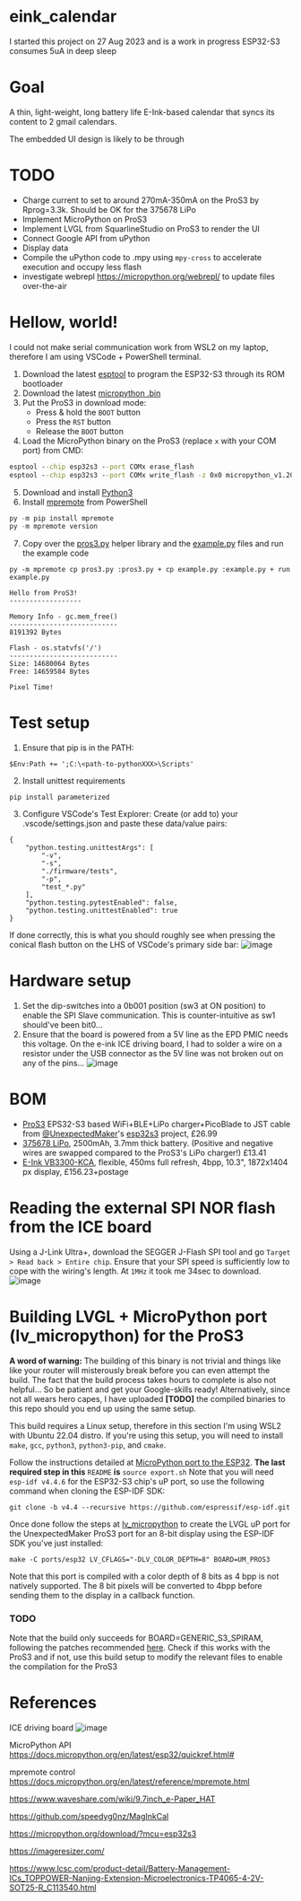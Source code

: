 # eink_calendar
I started this project on 27 Aug 2023 and is a work in progress
ESP32-S3 consumes 5uA in deep sleep

# Goal
A thin, light-weight, long battery life E-Ink-based calendar that syncs its content to 2 gmail calendars.

The embedded UI design is likely to be through 

# TODO
- Charge current to set to around 270mA-350mA on the ProS3 by Rprog=3.3k. Should be OK for the 375678 LiPo
- Implement MicroPython on ProS3
- Implement LVGL from SquarlineStudio on ProS3 to render the UI
- Connect Google API from uPython
- Display data
- Compile the uPython code to .mpy using `mpy-cross` to accelerate execution and occupy less flash
- investigate webrepl https://micropython.org/webrepl/ to update files over-the-air

# Hellow, world!
I could not make serial communication work from WSL2 on my laptop, therefore I am using VSCode + PowerShell terminal.
1. Download the latest [esptool](https://github.com/espressif/esptool/releases/tag/v4.6.2) to program the ESP32-S3 through its ROM bootloader
2. Download the latest [micropython .bin](https://micropython.org/download/UM_PROS3/)
3. Put the ProS3 in download mode:
   - Press & hold the `BOOT` button
   - Press the `RST` button
   - Release the `BOOT` button
4. Load the MicroPython binary on the ProS3 (replace `x` with your COM port) from CMD:
```cmd
esptool --chip esp32s3 --port COMx erase_flash
esptool --chip esp32s3 --port COMx write_flash -z 0x0 micropython_v1.20.0.bin
```
5. Download and install [Python3](https://www.python.org/downloads/)
6. Install [mpremote](https://pypi.org/project/mpremote/) from PowerShell
```PowerShell
py -m pip install mpremote
py -m mpremote version
```
7. Copy over the [pros3.py](https://github.com/UnexpectedMaker/esp32s3/blob/main/code/micropython/helper%20libraries/pros3/pros3.py) helper library and the [example.py](https://github.com/UnexpectedMaker/esp32s3/blob/main/code/micropython/helper%20libraries/pros3/example.py) files and run the example code
```
py -m mpremote cp pros3.py :pros3.py + cp example.py :example.py + run example.py

Hello from ProS3!
------------------

Memory Info - gc.mem_free()
---------------------------
8191392 Bytes

Flash - os.statvfs('/')
---------------------------
Size: 14680064 Bytes
Free: 14659584 Bytes

Pixel Time!
```

# Test setup
1. Ensure that pip is in the PATH:
```
$Env:Path += ';C:\<path-to-pythonXXX>\Scripts'
```
2. Install unittest requirements
```
pip install parameterized
```
3. Configure VSCode's Test Explorer:
Create (or add to) your .vscode/settings.json and paste these data/value pairs:
```
{
    "python.testing.unittestArgs": [
        "-v",
        "-s",
        "./firmware/tests",
        "-p",
        "test_*.py"
    ],
    "python.testing.pytestEnabled": false,
    "python.testing.unittestEnabled": true
}
```
If done correctly, this is what you should roughly see when pressing the conical flash button on the LHS of VSCode's primary side bar:
![image](https://github.com/davidanderle/eink_calendar/assets/17354704/4780c91f-caff-4769-8716-3f894de77eec)

# Hardware setup
1. Set the dip-switches into a 0b001 position (sw3 at ON position) to enable the SPI Slave communication. This is counter-intuitive as sw1 should've been bit0...
2. Ensure that the board is powered from a 5V line as the EPD PMIC needs this voltage. On the e-ink ICE driving board, I had to solder a wire on a resistor under the USB connector as the 5V line was not broken out on any of the pins...
![image](https://github.com/davidanderle/eink_calendar/assets/17354704/3dca032c-fc01-4353-b139-fc69d722a0d5)

# BOM
- [ProS3](https://www.amazon.co.uk/gp/product/B09X22YBG7/ref=ewc_pr_img_2?smid=AGX9N6DGNRN2Q&psc=1) EPS32-S3 based WiFi+BLE+LiPo charger+PicoBlade to JST cable from [@UnexpectedMaker](https://github.com/UnexpectedMaker)'s [esp32s3](https://github.com/UnexpectedMaker/esp32s3) project, £26.99
- [375678 LiPo](https://www.aliexpress.com/item/1005004946019552.html?spm=a2g0o.cart.0.0.d80e38daNEjZz4&mp=1#nav-specification), 2500mAh, 3.7mm thick battery. (Positive and negative wires are swapped compared to the ProS3's LiPo charger!) £13.41
- [E-Ink VB3300-KCA](https://www.waveshare.com/product/displays/e-paper/epaper-1/10.3inch-e-paper-d.htm?___SID=U), flexible, 450ms full refresh, 4bpp, 10.3", 1872x1404 px display, £156.23+postage


# Reading the external SPI NOR flash from the ICE board
Using a J-Link Ultra+, download the SEGGER J-Flash SPI tool and go `Target > Read back > Entire chip`. Ensure that your SPI speed is sufficiently low to cope with the wiring's length. At `1MHz` it took me 34sec to download.
![image](https://github.com/davidanderle/eink_calendar/assets/17354704/6486e221-4802-4124-b2e9-9e668b6178bf)

# Building LVGL + MicroPython port (lv_micropython) for the ProS3
**A word of warning:** The building of this binary is not trivial and things like like your router will misterously break before you can even attempt the build. The fact that the build process takes hours to complete is also not helpful... So be patient and get your Google-skills ready! Alternatively, since not all wears hero capes, I have uploaded **[TODO]** the compiled binaries to this repo should you end up using the same setup.

This build requires a Linux setup, therefore in this section I'm using WSL2 with Ubuntu 22.04 distro. If you're using this setup, you will need to install `make`, `gcc`, `python3`, `python3-pip`, and `cmake`.

Follow the instructions detailed at [MicroPython port to the ESP32](https://github.com/lvgl/lv_micropython/tree/master/ports/esp32). **The last required step in this** `README` **is** `source export.sh` Note that you will need `esp-idf v4.4.6` for the ESP32-S3 chip's uP port, so use the following command when cloning the ESP-IDF SDK:
```
git clone -b v4.4 --recursive https://github.com/espressif/esp-idf.git
```
Once done follow the steps at [lv_micropython](https://github.com/lvgl/lv_micropython/tree/master) to create the LVGL uP port for the UnexpectedMaker ProS3 port for an 8-bit display using the ESP-IDF SDK you've just installed:

```
make -C ports/esp32 LV_CFLAGS="-DLV_COLOR_DEPTH=8" BOARD=UM_PROS3
```

Note that this port is compiled with a color depth of 8 bits as 4 bpp is not
natively supported. The 8 bit pixels will be converted to 4bpp before sending
them to the display in a callback function.

### TODO
Note that the build only succeeds for BOARD=GENERIC_S3_SPIRAM, following the patches recommended [here](https://github.com/lvgl/lv_binding_micropython/issues/227#issuecomment-1596203164). Check if this works with the ProS3 and if not, use this build setup to modify the relevant files to enable the compilation for the ProS3

# References

ICE driving board
![image](https://github.com/davidanderle/eink_calendar/assets/17354704/14772f9d-02dd-4990-bba2-ac562887a5ad)

MicroPython API
https://docs.micropython.org/en/latest/esp32/quickref.html#

mpremote control
https://docs.micropython.org/en/latest/reference/mpremote.html

https://www.waveshare.com/wiki/9.7inch_e-Paper_HAT

https://github.com/speedyg0nz/MagInkCal

https://micropython.org/download/?mcu=esp32s3

https://imageresizer.com/

https://www.lcsc.com/product-detail/Battery-Management-ICs_TOPPOWER-Nanjing-Extension-Microelectronics-TP4065-4-2V-SOT25-R_C113540.html

